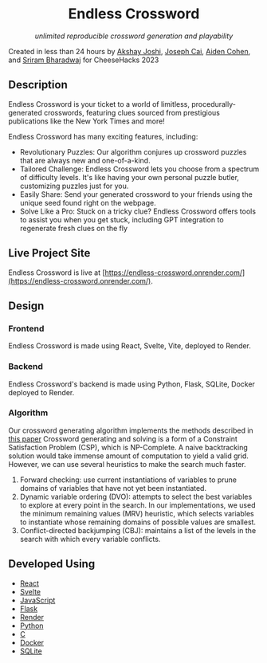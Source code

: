 <div align="center">
  
# Endless Crossword
_unlimited reproducible crossword generation and playability_

</div>

Created in less than 24 hours by [Akshay Joshi](https://github.com/akjoshi2), [Joseph Cai](https://github.com/jcai0791), [Aiden Cohen](https://github.com/aidencohen31), and [Sriram Bharadwaj](https://github.com/srirambh) for CheeseHacks 2023

## Description

Endless Crossword is your ticket to a world of limitless, procedurally-generated crosswords, featuring clues sourced from prestigious publications like the New York Times and more!

Endless Crossword has many exciting features, including:
+ Revolutionary Puzzles: Our algorithm conjures up crossword puzzles that are always new and one-of-a-kind.
+ Tailored Challenge: Endless Crossword lets you choose from a spectrum of difficulty levels. It's like having your own personal puzzle butler, customizing puzzles just for you.
+ Easily Share: Send your generated crossword to your friends using the unique seed found right on the webpage.
+ Solve Like a Pro: Stuck on a tricky clue? Endless Crossword offers tools to assist you when you get stuck, including GPT integration to regenerate fresh clues on the fly

## Live Project Site

Endless Crossword is live at [https://endless-crossword.onrender.com/](https://endless-crossword.onrender.com/). 

## Design
### Frontend
Endless Crossword is made using React, Svelte, Vite, deployed to Render.

### Backend
Endless Crossword's backend is made using Python, Flask, SQLite, Docker deployed to Render.

### Algorithm

Our crossword generating algorithm implements the methods described in [this paper](https://web.stanford.edu/~jduchi/projects/crossword_writeup.pdf)
Crossword generating and solving is a form of a Constraint Satisfaction Problem (CSP), which is NP-Complete. A naive backtracking solution would take immense amount of computation to yield a valid grid. However, we can use several heuristics to make the search much faster.

1. Forward checking: use current instantiations of variables to prune domains of variables that have not yet been instantiated.
2. Dynamic variable ordering (DVO): attempts to select the best variables to explore at every point in the search. In our implementations, we used the minimum remaining values (MRV) heuristic, which selects variables to instantiate whose remaining domains of possible values are smallest. 
3. Conflict-directed backjumping (CBJ): maintains a list of the levels in the search with which every variable conflicts.

## Developed Using
- [React](https://reactjs.org/)
- [Svelte](https://svelte.dev/)
- [JavaScript](https://www.javascript.com)
- [Flask](https://flask.palletsprojects.com/en/2.0.x/)
- [Render](https://render.com/)
- [Python](https://www.python.org)
- [C](https://www.cprogramming.com/)
- [Docker](https://www.docker.com/)
- [SQLite](https://www.sqlite.org/index.html)

